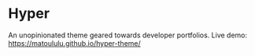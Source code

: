 # Hyper
 An unopinionated theme geared towards developer portfolios. Live demo: https://matoululu.github.io/hyper-theme/

